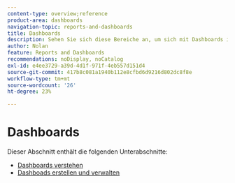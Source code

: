 ```yaml
---
content-type: overview;reference
product-area: dashboards
navigation-topic: reports-and-dashboards
title: Dashboards
description: Sehen Sie sich diese Bereiche an, um sich mit Dashboards in Adobe Workfront vertraut zu machen.
author: Nolan
feature: Reports and Dashboards
recommendations: noDisplay, noCatalog
exl-id: e4ee3729-a39d-4d1f-971f-4eb557d151d4
source-git-commit: 417b8c081a1940b112e8cfbd6d9216d802dc8f8e
workflow-type: tm+mt
source-wordcount: '26'
ht-degree: 23%

---
```


# Dashboards

Dieser Abschnitt enthält die folgenden Unterabschnitte:

* [Dashboards verstehen](../../reports-and-dashboards/dashboards/understanding-dashboards/understand-dashboards.md)
* [Dashboads erstellen und verwalten](../../reports-and-dashboards/dashboards/creating-and-managing-dashboards/create-and-manage-dashboards.md)

